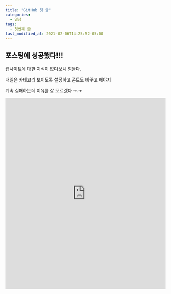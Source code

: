 ```yaml
---
title: "GitHub 첫 글"
categories:
  - 일상
tags:
  - 첫번째 글
last_modified_at: 2021-02-06T14:25:52-05:00
---
```

## 포스팅에 성공했다!!!

웹사이트에 대한 지식이 없다보니 힘들다.


내일은 카테고리 보이도록 설정하고 폰트도 바꾸고 해야지


계속 실패하는데 이유를 잘 모르겠다 ㅜ.ㅜ


<iframe src='https://view.officeapps.live.com/op/embed.aspx?src=[https://github.com/DRMBSGN/ppts/[2021 02 22] FixMatch.pptx]' width='100%' height='600px' frameborder='0'>
